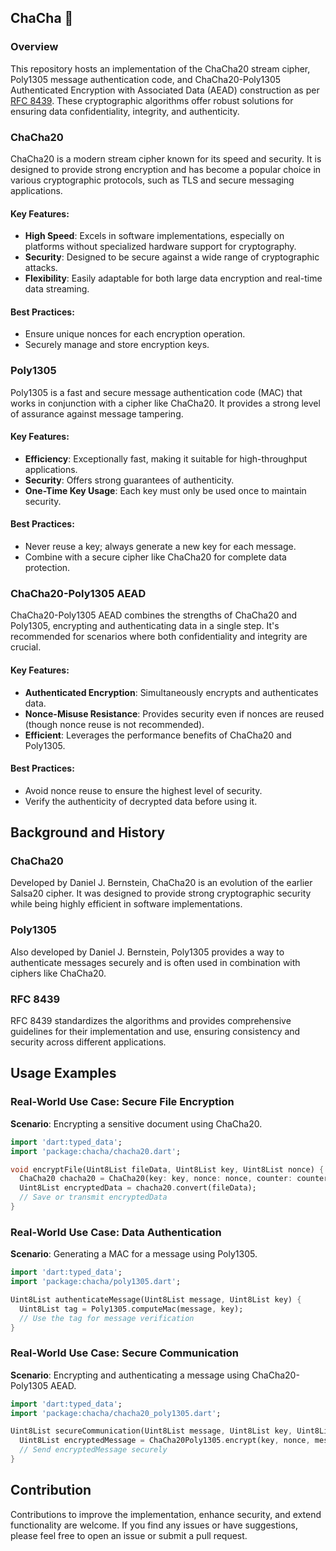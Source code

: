 ## ChaCha 💃

### Overview

This repository hosts an implementation of the ChaCha20 stream cipher, Poly1305 message authentication code, and ChaCha20-Poly1305 Authenticated Encryption with Associated Data (AEAD) construction as per [RFC 8439](https://www.rfc-editor.org/rfc/rfc8439). These cryptographic algorithms offer robust solutions for ensuring data confidentiality, integrity, and authenticity.

### ChaCha20

ChaCha20 is a modern stream cipher known for its speed and security. It is designed to provide strong encryption and has become a popular choice in various cryptographic protocols, such as TLS and secure messaging applications.

#### Key Features:
- **High Speed**: Excels in software implementations, especially on platforms without specialized hardware support for cryptography.
- **Security**: Designed to be secure against a wide range of cryptographic attacks.
- **Flexibility**: Easily adaptable for both large data encryption and real-time data streaming.

#### Best Practices:
- Ensure unique nonces for each encryption operation.
- Securely manage and store encryption keys.

### Poly1305

Poly1305 is a fast and secure message authentication code (MAC) that works in conjunction with a cipher like ChaCha20. It provides a strong level of assurance against message tampering.

#### Key Features:
- **Efficiency**: Exceptionally fast, making it suitable for high-throughput applications.
- **Security**: Offers strong guarantees of authenticity.
- **One-Time Key Usage**: Each key must only be used once to maintain security.

#### Best Practices:
- Never reuse a key; always generate a new key for each message.
- Combine with a secure cipher like ChaCha20 for complete data protection.

### ChaCha20-Poly1305 AEAD

ChaCha20-Poly1305 AEAD combines the strengths of ChaCha20 and Poly1305, encrypting and authenticating data in a single step. It's recommended for scenarios where both confidentiality and integrity are crucial.

#### Key Features:
- **Authenticated Encryption**: Simultaneously encrypts and authenticates data.
- **Nonce-Misuse Resistance**: Provides security even if nonces are reused (though nonce reuse is not recommended).
- **Efficient**: Leverages the performance benefits of ChaCha20 and Poly1305.

#### Best Practices:
- Avoid nonce reuse to ensure the highest level of security.
- Verify the authenticity of decrypted data before using it.

## Background and History

### ChaCha20

Developed by Daniel J. Bernstein, ChaCha20 is an evolution of the earlier Salsa20 cipher. It was designed to provide strong cryptographic security while being highly efficient in software implementations.

### Poly1305

Also developed by Daniel J. Bernstein, Poly1305 provides a way to authenticate messages securely and is often used in combination with ciphers like ChaCha20.

### RFC 8439

RFC 8439 standardizes the algorithms and provides comprehensive guidelines for their implementation and use, ensuring consistency and security across different applications.

## Usage Examples

### Real-World Use Case: Secure File Encryption

**Scenario**: Encrypting a sensitive document using ChaCha20.

```dart
import 'dart:typed_data';
import 'package:chacha/chacha20.dart';

void encryptFile(Uint8List fileData, Uint8List key, Uint8List nonce) {
  ChaCha20 chacha20 = ChaCha20(key: key, nonce: nonce, counter: counter);
  Uint8List encryptedData = chacha20.convert(fileData);
  // Save or transmit encryptedData
}
```

### Real-World Use Case: Data Authentication

**Scenario**: Generating a MAC for a message using Poly1305.

```dart
import 'dart:typed_data';
import 'package:chacha/poly1305.dart';

Uint8List authenticateMessage(Uint8List message, Uint8List key) {
  Uint8List tag = Poly1305.computeMac(message, key);
  // Use the tag for message verification
}
```

### Real-World Use Case: Secure Communication

**Scenario**: Encrypting and authenticating a message using ChaCha20-Poly1305 AEAD.

```dart
import 'dart:typed_data';
import 'package:chacha/chacha20_poly1305.dart';

Uint8List secureCommunication(Uint8List message, Uint8List key, Uint8List nonce) {
  Uint8List encryptedMessage = ChaCha20Poly1305.encrypt(key, nonce, message);
  // Send encryptedMessage securely
}
```

## Contribution

Contributions to improve the implementation, enhance security, and extend functionality are welcome. If you find any issues or have suggestions, please feel free to open an issue or submit a pull request.
